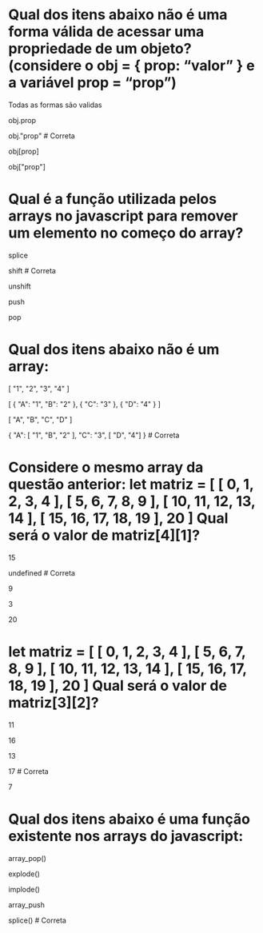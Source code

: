 # Qual dos itens abaixo não é uma forma válida de acessar uma propriedade de um objeto? (considere o obj = { prop: “valor” } e a variável prop = “prop”)

Todas as formas são validas

obj.prop

obj."prop" # Correta

obj[prop]

obj["prop"]

# Qual é a função utilizada pelos arrays no javascript para remover um elemento no começo do array?

splice

shift # Correta

unshift

push

pop

# Qual dos itens abaixo não é um array:

[ "1", "2", "3", "4" ]

[ { "A": "1", "B": "2" }, { "C": "3" }, { "D": "4" } ]

[ "A", "B", "C", "D" ]

{ "A": [ "1", "B", "2" ], "C": "3", [ "D", "4"] } # Correta

# Considere o mesmo array da questão anterior: let matriz = [ [ 0, 1, 2, 3, 4 ], [ 5, 6, 7, 8, 9 ], [ 10, 11, 12, 13, 14 ], [ 15, 16, 17, 18, 19 ], 20 ] Qual será o valor de matriz[4][1]?

15

undefined # Correta

9

3

20

# let matriz = [ [ 0, 1, 2, 3, 4 ], [ 5, 6, 7, 8, 9 ], [ 10, 11, 12, 13, 14 ], [ 15, 16, 17, 18, 19 ], 20 ] Qual será o valor de matriz[3][2]?

11

16

13

17 # Correta

7

# Qual dos itens abaixo é uma função existente nos arrays do javascript:

array_pop()

explode()

implode()

array_push

splice() # Correta